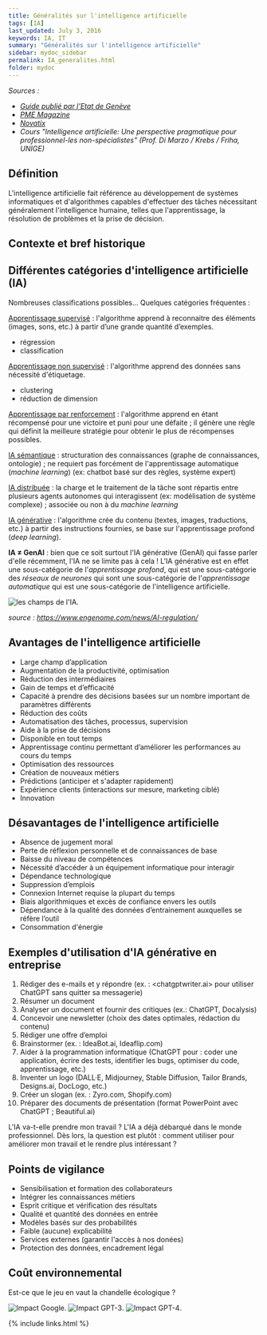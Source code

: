 ```yaml
---
title: Généralités sur l'intelligence artificielle
tags: [IA]
last_updated: July 3, 2016
keywords: IA, IT
summary: "Généralités sur l'intelligence artificielle"
sidebar: mydoc_sidebar
permalink: IA_generalites.html
folder: mydoc
---
```


*Sources :* 
* [*Guide publié par l'Etat de Genève*](https://www.ge.ch/document/guide-intelligence-artificielle)
* [*PME Magazine*](https://www.pme.ch/dossiers-et-hors-series/2023/09/19/comment-utiliser-lintelligence-artificielle-pour-doper-votre-entreprise-632768)
* [*Novatix*](https://www.novatix.ch/services/intelligence-artificielle)
* *Cours "Intelligence artificielle: Une perspective pragmatique pour professionnel-les non-spécialistes" (Prof. Di Marzo / Krebs / Friha, UNIGE)*

## Définition

L'intelligence artificielle fait référence au développement de systèmes informatiques et d'algorithmes capables d'effectuer des tâches nécessitant généralement l'intelligence humaine, telles que l'apprentissage, la résolution de problèmes et la prise de décision.

## Contexte et bref historique



## Différentes catégories d'intelligence artificielle (IA)

Nombreuses classifications possibles... Quelques catégories fréquentes :

<u>Apprentissage supervisé</u> : l'algorithme apprend à reconnaitre des éléments (images, sons, etc.) à partir d’une grande quantité d’exemples.
  - régression 
  - classification

<u>Apprentissage non supervisé</u> : l'algorithme apprend des données sans nécessité d'étiquetage.
  - clustering
  - réduction de dimension

<u>Apprentissage par renforcement</u> : l'algorithme apprend en étant récompensé pour une victoire et puni pour une défaite ; il génère une règle qui définit la meilleure stratégie pour obtenir le plus de récompenses possibles.

<u>IA sémantique</u> : structuration des connaissances (graphe de connaissances, ontologie) ; ne requiert pas forcément de l'apprentissage automatique (*machine learning*) (ex: chatbot basé sur des règles, système expert)

<u>IA distribuée</u> : la charge et le traitement de la tâche sont répartis entre plusieurs agents autonomes qui interagissent (ex: modélisation de système complexe) ; associée ou non à du *machine learning* 

<u>IA générative</u> : l'algorithme crée du contenu (textes, images, traductions, etc.) à partir des instructions fournies, se base sur l'apprentissage profond (*deep learning*).

**IA &ne; GenAI** : bien que ce soit surtout l'IA générative (GenAI) qui fasse parler d'elle récemment, l'IA ne se limite pas à cela ! L'IA générative est en effet une sous-catégorie de l'*apprentissage profond*, qui est une sous-catégorie des *réseaux de neurones* qui sont une sous-catégorie de l'*apprentissage automatique* qui est une sous-catégorie de l'intelligence artificielle.

![les champs de l'IA](../../images/fields.png "Sous-ensembles de l'IA").

*source : https://www.engenome.com/news/AI-regulation/*

## Avantages de l'intelligence artificielle

* Large champ d’application
* Augmentation de la productivité, optimisation
* Réduction des intermédiaires
* Gain de temps et d’efficacité
* Capacité à prendre des décisions basées sur un nombre important de paramètres différents
* Réduction des coûts
* Automatisation des tâches, processus, supervision
* Aide à la prise de décisions
* Disponible en tout temps
* Apprentissage continu permettant d’améliorer les performances au cours du temps
* Optimisation des ressources
* Création de nouveaux métiers
* Prédictions (anticiper et s'adapter rapidement)
* Expérience clients (interactions sur mesure, marketing ciblé)
* Innovation

## Désavantages de l'intelligence artificielle

* Absence de jugement moral
* Perte de réflexion personnelle et de connaissances de base
* Baisse du niveau de compétences
* Nécessité d’accéder à un équipement informatique pour interagir
* Dépendance technologique
* Suppression d’emplois
* Connexion Internet requise la plupart du temps
* Biais algorithmiques et excès de confiance envers les outils
* Dépendance à la qualité des données d’entrainement auxquelles se réfère l’outil
* Consommation d'énergie

## Exemples d'utilisation d'IA générative en entreprise

1. Rédiger des e-mails et y répondre (ex. : <chatgptwriter.ai> pour utiliser ChatGPT sans quitter sa messagerie)
2. Résumer un document
3. Analyser un document et fournir des critiques (ex.: ChatGPT, Docalysis)
4. Concevoir une newsletter (choix des dates optimales, rédaction du contenu)
5. Rédiger une offre d’emploi
6. Brainstormer (ex. : IdeaBot.ai, Ideaflip.com)
7. Aider à la programmation informatique (ChatGPT pour : coder une application, écrire des tests, identifier les bugs, optimiser du code, apprentissage, etc.)
8. Inventer un logo (DALL·E, Midjourney, Stable Diffusion, Tailor Brands, Designs.ai, DocLogo, etc.)
9. Créer un slogan (ex. : Zyro.com, Shopify.com)
10. Préparer des documents de présentation (format PowerPoint avec ChatGPT ; Beautiful.ai)

L'IA va-t-elle prendre mon travail ? L'IA a déjà débarqué dans le monde professionnel. Dès lors, la question est plutôt : comment utiliser pour améliorer mon travail et le rendre plus intéressant ?

## Points de vigilance

* Sensibilisation et formation des collaborateurs
* Intégrer les connaissances métiers
* Esprit critique et vérification des résultats
* Qualité et quantité des données en entrée
* Modèles basés sur des probabilités
* Faible (aucune) explicabilité
* Services externes (garantir l'accès à nos donées)
* Protection des données, encadrement légal

## Coût environnemental

Est-ce que le jeu en vaut la chandelle écologique ?

![Impact Google](../../images/co2_google.png "Impact Google").
![Impact GPT-3](../../images/co2_gpt3.png "Impact GPT-3").
![Impact GPT-4](../../images/co2_gpt4.png "Impact GPT-4").

{% include links.html %}
